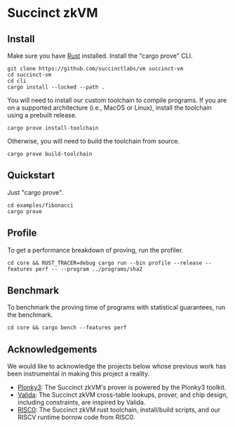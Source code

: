# Succinct zkVM

## Install

Make sure you have [Rust](https://www.rust-lang.org/tools/install) installed. Install the "cargo prove" CLI.
```
git clone https://github.com/succinctlabs/vm succinct-vm
cd succinct-vm
cd cli
cargo install --locked --path .
```

You will need to install our custom toolchain to compile programs. If you are on a supported architecture 
(i.e., MacOS or Linux), install the toolchain using a prebuilt release.
```
cargo prove install-toolchain
```

Otherwise, you will need to build the toolchain from source.
```
cargo prove build-toolchain
```

## Quickstart

Just "cargo prove".

```
cd examples/fibonacci
cargo prove
```

## Profile

To get a performance breakdown of proving, run the profiler.
```
cd core && RUST_TRACER=debug cargo run --bin profile --release --features perf -- --program ../programs/sha2
```

## Benchmark

To benchmark the proving time of programs with statistical guarantees, run the benchmark.
```
cd core && cargo bench --features perf
```

## Acknowledgements

We would like to acknowledge the projects below whose previous work has been instrumental in making this project a reality.

- [Plonky3](https://github.com/Plonky3/Plonky3): The Succinct zkVM's prover is powered by the Plonky3 toolkit.
- [Valida](https://github.com/valida-xyz/valida): The Succinct zkVM cross-table lookups, prover, and chip design, including constraints, are inspired by Valida.
- [RISC0](https://github.com/risc0/risc0): The Succinct zkVM rust toolchain, install/build scripts, and our RISCV runtime borrow code from RISC0.